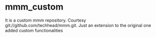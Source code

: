 # mmm_custom
It is a custom mmm repository. Courtesy git://github.com/techhead/mmm.git. Just an extension to the original one added custom functionalities
